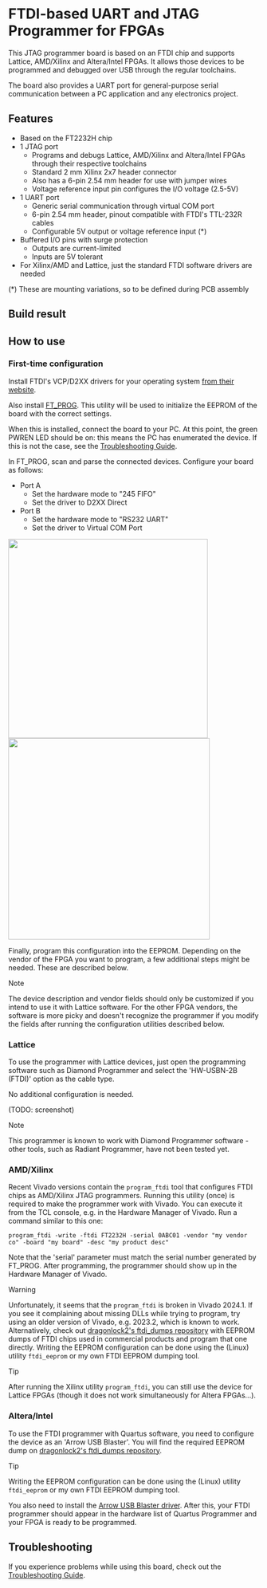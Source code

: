 # FTDI-based UART and JTAG Programmer for FPGAs
This JTAG programmer board is based on an FTDI chip and supports Lattice, AMD/Xilinx and Altera/Intel FPGAs. It allows those devices to be programmed and debugged over USB through the regular toolchains.

The board also provides a UART port for general-purpose serial communication between a PC application and any electronics project.

## Features
- Based on the FT2232H chip
- 1 JTAG port
  - Programs and debugs Lattice, AMD/Xilinx and Altera/Intel FPGAs through their respective toolchains
  - Standard 2 mm Xilinx 2x7 header connector
  - Also has a 6-pin 2.54 mm header for use with jumper wires
  - Voltage reference input pin configures the I/O voltage (2.5-5V)
- 1 UART port
  - Generic serial communication through virtual COM port
  - 6-pin 2.54 mm header, pinout compatible with FTDI's TTL-232R cables
  - Configurable 5V output or voltage reference input (*)
- Buffered I/O pins with surge protection
  - Outputs are current-limited
  - Inputs are 5V tolerant
- For Xilinx/AMD and Lattice, just the standard FTDI software drivers are needed
 
(*) These are mounting variations, so to be defined during PCB assembly

## Build result

## How to use
### First-time configuration
Install FTDI's VCP/D2XX drivers for your operating system [from their website](https://ftdichip.com/drivers/).

Also install [FT_PROG](https://ftdichip.com/utilities/#ft_prog). This utility will be used to initialize the EEPROM of the board with the correct settings.

When this is installed, connect the board to your PC. At this point, the green PWREN LED should be on: this means the PC has enumerated the device. If this is not the case, see the [Troubleshooting Guide](TROUBLESHOOTING.md).

In FT_PROG, scan and parse the connected devices. Configure your board as follows:
- Port A
  - Set the hardware mode to "245 FIFO"
  - Set the driver to D2XX Direct
- Port B
  - Set the hardware mode to "RS232 UART"
  - Set the driver to Virtual COM Port
 
<img src="https://github.com/user-attachments/assets/a16dd61f-4555-4021-bcf2-6a7931f90843" width="400">
<img src="https://github.com/user-attachments/assets/0578e1ab-40e9-4639-bb36-360b7a9544a5" width="404">

Finally, program this configuration into the EEPROM. Depending on the vendor of the FPGA you want to program, a few additional steps might be needed. These are described below.

>[!NOTE]
>The device description and vendor fields should only be customized if you intend to use it with Lattice software. For the other FPGA vendors, the software is more picky and doesn't recognize the programmer if you modify the fields after running the configuration utilities described below.

### Lattice
To use the programmer with Lattice devices, just open the programming software such as Diamond Programmer and select the 'HW-USBN-2B (FTDI)' option as the cable type.

No additional configuration is needed.

(TODO: screenshot)

>[!NOTE]
>This programmer is known to work with Diamond Programmer software - other tools, such as Radiant Programmer, have not been tested yet.


### AMD/Xilinx
Recent Vivado versions contain the `program_ftdi` tool that configures FTDI chips as AMD/Xilinx JTAG programmers. Running this utility (once) is required to make the programmer work with Vivado. You can execute it from the TCL console, e.g. in the Hardware Manager of Vivado. Run a command similar to this one:
```
program_ftdi -write -ftdi FT2232H -serial 0ABC01 -vendor "my vendor co" -board "my board" -desc "my product desc"
```
Note that the 'serial' parameter must match the serial number generated by FT_PROG. After programming, the programmer should show up in the Hardware Manager of Vivado.


>[!WARNING]
>Unfortunately, it seems that the `program_ftdi` is broken in Vivado 2024.1. If you see it complaining about missing DLLs while trying to program, try using an older version of Vivado, e.g. 2023.2, which is known to work. Alternatively, check out [dragonlock2's ftdi_dumps repository](https://github.com/dragonlock2/ftdi_dumps?tab=readme-ov-file) with EEPROM dumps of FTDI chips used in commercial products and program that one directly. Writing the EEPROM configuration can be done using the (Linux) utility `ftdi_eeprom` or my own FTDI EEPROM dumping tool.

>[!TIP]
>After running the Xilinx utility `program_ftdi`, you can still use the device for Lattice FPGAs (though it does not work simultaneously for Altera FPGAs...).

### Altera/Intel
To use the FTDI programmer with Quartus software, you need to configure the device as an 'Arrow USB Blaster'. You will find the required EEPROM dump on [dragonlock2's ftdi_dumps repository](https://github.com/dragonlock2/ftdi_dumps?tab=readme-ov-file).

>[!TIP]
>Writing the EEPROM configuration can be done using the (Linux) utility `ftdi_eeprom` or my own FTDI EEPROM dumping tool.

You also need to install the [Arrow USB Blaster driver](https://shop.trenz-electronic.de/en/Download/?path=Trenz_Electronic/Software/Drivers/Arrow_USB_Programmer). After this, your FTDI programmer should appear in the hardware list of Quartus Programmer and your FPGA is ready to be programmed.

## Troubleshooting
If you experience problems while using this board, check out the [Troubleshooting Guide](TROUBLESHOOTING.md).
